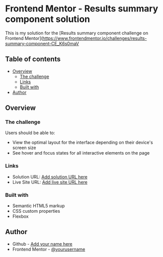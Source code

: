 # Frontend Mentor - Results summary component solution

This is my solution for the [Results summary component challenge on Frontend Mentor](https://www.frontendmentor.io/challenges/results-summary-component-CE_K6s0maV

## Table of contents

- [Overview](#overview)
  - [The challenge](#the-challenge)
  - [Links](#links)
  - [Built with](#built-with)
- [Author](#author)

## Overview

### The challenge

Users should be able to:

- View the optimal layout for the interface depending on their device's screen size
- See hover and focus states for all interactive elements on the page

### Links

- Solution URL: [Add solution URL here](https://your-solution-url.com)
- Live Site URL: [Add live site URL here](https://your-live-site-url.com)

### Built with

- Semantic HTML5 markup
- CSS custom properties
- Flexbox

## Author

- Github - [Add your name here](https://www.your-site.com)
- Frontend Mentor - [@yourusername](https://www.frontendmentor.io/profile/yourusername)